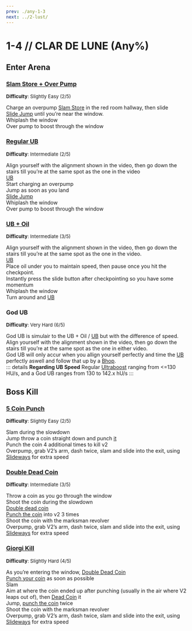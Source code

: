 ```yaml
---
prev: ./any-1-3
next: ../2-lust/
---
```


# 1-4 // CLAR DE LUNE (Any%)

## Enter Arena

### [Slam Store + Over Pump](https://youtu.be/4uwNYTG6wPM)
<font size="2">
    <b>Difficulty</b>: Slightly Easy (2/5)
</font>

Charge an overpump
[Slam Store](/speedrun-tech.md#slam-store) in the red room hallway, then slide <br/>
[Slide Jump](/speedrun-tech.md#slide-jump) until you’re near the window. <br/>
Whiplash the window <br/>
Over pump to boost through the window <br/>

### [Regular UB](https://youtu.be/4uwNYTG6wPM&t=11s)
<font size="2">
    <b>Difficulty</b>: Intermediate (2/5)
</font>

Align yourself with the alignment shown in the video, then go down the stairs till you’re at the same spot as the one in the video <br/>
[UB](/speedrun-tech.md#ub-ultraboost) <br/> 
Start charging an overpump <br/>
Jump as soon as you land <br/>
[Slide Jump](/speedrun-tech.md#slide-jump) <br/>
Whiplash the window <br/>
Over pump to boost through the window <br/>

### [UB + Oil](https://youtu.be/4uwNYTG6wPM&t=24s)
<font size="2">
    <b>Difficulty</b>: Intermediate (3/5)
</font>

Align yourself with the alignment shown in the video, then go down the stairs till you’re at the same spot as the one in the video. <br/>
[UB](/speedrun-tech.md#ub-ultraboost) <br/>
Place oil under you to maintain speed, then pause once you hit the checkpoint. <br/>
Instantly press the slide button after checkpointing so you have some momentum <br/>
Whiplash the window <br/>
Turn around and [UB](/speedrun-tech.md#ub-ultraboost) <br/>

### God UB
<font size="2">
    <b>Difficulty</b>: Very Hard (6/5)
</font>

God UB is simulair to the UB + Oil / [UB](/speedrun-tech.md#ub-ultraboost) but with the difference of speed. <br/>
Align yourself with the alignment shown in the video, then go down the stairs till you’re at the same spot as the one in either video. <br/>
God UB will only accur when you allign yourself perfectly and time the [UB](/speedrun-tech.md#ub-ultraboost) perfectly aswell and follow that up by a [Bhop](/speedrun-tech.md#bhop). <br/>
::: details **Regarding UB Speed**
Regular [Ultraboost](/speedrun-tech.md#ub-ultraboost) ranging from <=130 HU/s, and a God UB ranges from 130 to 142.x hU/s 
:::


## Boss Kill

### [5 Coin Punch](https://youtu.be/W8pI1cWF8lE)
<font size="2">
    <b>Difficulty</b>: Slightly Easy (2/5)
</font>

Slam during the slowdown <br/>
Jump throw a coin straight down and punch [it](/speedrun-tech.md#coin-punch) <br/>
Punch the coin 4 additional times to kill v2 <br/>
Overpump, grab V2’s arm, dash twice, slam and slide into the exit, using [Slideways](/speedrun-tech.md#slideways) for extra speed <br/>

### [Double Dead Coin](https://youtu.be/W8pI1cWF8lE&t=13s)
<font size="2">
    <b>Difficulty</b>: Intermediate (3/5)
</font>

Throw a coin as you go through the window <br/>
Shoot the coin during the slowdown <br/>
[Double dead coin](/speedrun-tech.md#double-dead-coin) <br/>
[Punch the coin](/speedrun-tech.md#coin-punch) into v2 3 times <br/>
Shoot the coin with the marksman revolver <br/>
Overpump, grab V2’s arm, dash twice, slam and slide into the exit, using [Slideways](/speedrun-tech.md#slideways) for extra speed <br/>

### [Giorgi Kill](https://youtu.be/W8pI1cWF8lE&t=24s)
<font size="2">
    <b>Difficulty</b>: Slightly Hard (4/5)
</font>

As you’re entering the window, [Double Dead Coin](/speedrun-tech.html#multi-deadcoin) <br/>
[Punch your coin](/speedrun-tech.md#coin-punch) as soon as possible <br/>
Slam <br/>
Aim at where the coin ended up after punching (usually in the air where V2 leaps out of), then [Dead Coin](/speedrun-tech.md#dead-coins) it <br/>
Jump, [punch the coin](/speedrun-tech.md#coin-punch) twice <br/>
Shoot the coin with the marksman revolver <br/>
Overpump, grab V2’s arm, dash twice, slam and slide into the exit, using [Slideways](/speedrun-tech.md#slideways) for extra speed <br/>

